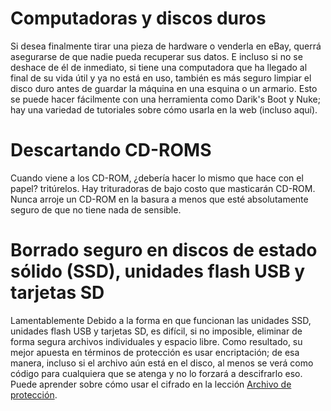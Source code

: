 [Title]: # (Borrado seguro al desechar equipos)
[Difficulty]: # (Principiante)
[Order]: # (4)

# Computadoras y discos duros 

Si desea finalmente tirar una pieza de hardware o venderla en eBay, querrá asegurarse de que nadie pueda recuperar sus datos. E incluso si no se deshace de él de inmediato, si tiene una computadora que ha llegado al final de su vida útil y ya no está en uso, también es más seguro limpiar el disco duro antes de guardar la máquina en una esquina o un armario. Esto se puede hacer fácilmente con una herramienta como Darik's Boot y Nuke; hay una variedad de tutoriales sobre cómo usarla en la web (incluso aquí). 

# Descartando CD-ROMS 
Cuando viene a los CD-ROM, ¿debería hacer lo mismo que hace con el papel? tritúrelos. Hay trituradoras de bajo costo que masticarán CD-ROM. Nunca arroje un CD-ROM en la basura a menos que esté absolutamente seguro de que no tiene nada de sensible. 

# Borrado seguro en discos de estado sólido (SSD), unidades flash USB y tarjetas SD 
Lamentablemente Debido a la forma en que funcionan las unidades SSD, unidades flash USB y tarjetas SD, es difícil, si no imposible, eliminar de forma segura archivos individuales y espacio libre. Como resultado, su mejor apuesta en términos de protección es usar encriptación; de esa manera, incluso si el archivo aún está en el disco, al menos se verá como código para cualquiera que se atenga y no lo forzará a descifrarlo eso. Puede aprender sobre cómo usar el cifrado en la lección 
[Archivo de protección](umbrella://lesson/protecting-files).
